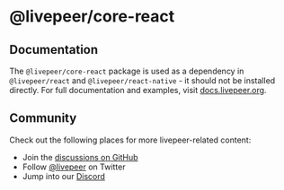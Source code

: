 # @livepeer/core-react

## Documentation

The `@livepeer/core-react` package is used as a dependency in `@livepeer/react` and `@livepeer/react-native` - it should not be installed directly. For full documentation and examples, visit [docs.livepeer.org](https://docs.livepeer.org).

## Community

Check out the following places for more livepeer-related content:

- Join the [discussions on GitHub](https://github.com/livepeer/livepeer-react/discussions)
- Follow [@livepeer](https://twitter.com/livepeer) on Twitter
- Jump into our [Discord](https://discord.gg/livepeer)
